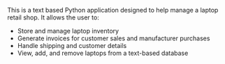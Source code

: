 This is a text based Python application designed to help manage a laptop retail shop. It allows the user to:

- Store and manage laptop inventory
- Generate invoices for customer sales and manufacturer purchases
- Handle shipping and customer details
- View, add, and remove laptops from a text-based database
